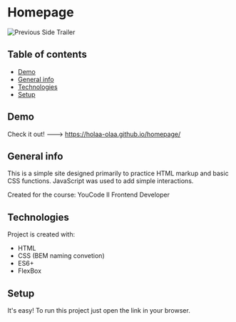 # Homepage

![Previous Side Trailer](readmeGif.gif)

## Table of contents
* [Demo](#demo)
* [General info](#general-info)
* [Technologies](#technologies)
* [Setup](#setup)

## Demo
Check it out! ---> https://holaa-olaa.github.io/homepage/

## General info
This is a simple site designed primarily to practice HTML markup and basic CSS functions. JavaScript was used to add simple interactions.

Created for the course: YouCode II Frontend Developer

## Technologies
Project is created with:
* HTML
* CSS (BEM naming convetion)
* ES6+
* FlexBox
	
## Setup
It's easy! To run this project just open the link in your browser.
